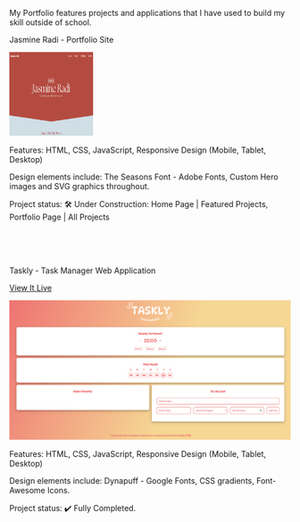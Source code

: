 My Portfolio features projects and applications that I have used to build my skill outside of school. 



Jasmine Radi - Portfolio Site

<img src="portfolio.png" width="150px" height="150px">

Features: HTML, CSS, JavaScript, Responsive Design (Mobile, Tablet, Desktop)

Design elements include: The Seasons Font - Adobe Fonts, Custom Hero images and SVG graphics throughout.

Project status: 🛠️ Under Construction: Home Page | Featured Projects, Portfolio Page | All Projects

<br>
<br>
<br>


Taskly - Task Manager Web Application

<a href="https://tasklythetaskmanager.netlify.app">View It Live</a>

<img src="taskly.png">

Features: HTML, CSS, JavaScript, Responsive Design (Mobile, Tablet, Desktop)

Design elements include: Dynapuff - Google Fonts, CSS gradients, Font-Awesome Icons.

Project status: ✔️ Fully Completed.




